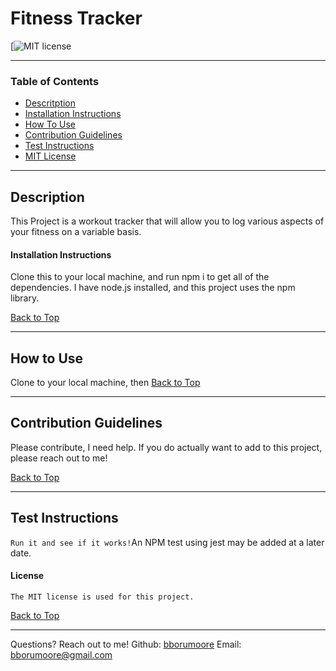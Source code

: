 # Fitness Tracker
  [![MIT license](https://img.shields.io/badge/License-MIT-blue.svg)

  ---
  ### Table of Contents
  - [Descritption](#description)
  - [Installation Instructions](#installation-instructions)
  - [How To Use](#how-to-use)  
  - [Contribution Guidelines](#contribution-guidelines)
  - [Test Instructions](#test-instructions)
  - [MIT License](#license) 
  
  ---
  ## Description
  This Project is a workout tracker that will allow you to log various aspects of your fitness on a variable basis.  

  #### Installation Instructions
  Clone this to your local machine, and run npm i to get all of the dependencies.  I have node.js installed, and this project uses the npm library.
    
  [Back to Top](#table-of-contents)
  
  ---
  ## How to Use
  Clone to your local machine, then
  [Back to Top](#table-of-contents)
  
  ---
  ## Contribution Guidelines
  Please contribute, I need help. If you do actually want to add to this project, please reach out to me!  
    
  [Back to Top](#table-of-contents)
  
  ---
  ## Test Instructions
  `Run it and see if it works!`An NPM test using jest may be added at a later date.  
    
  #### License ####
    The MIT license is used for this project.
     
  [Back to Top](#table-of-contents)
  
  ---
  Questions? Reach out to me!
  Github: [bborumoore](github.com/bborumoore)
  Email: bborumoore@gmail.com
